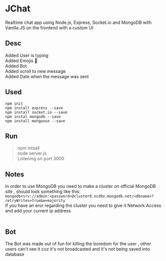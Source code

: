 # JChat
Realtime chat app using Node.js, Express, Socket.io and MongoDB with Vanilla JS on the frontend with a custom UI
## Desc
Added User is typing <br>
Added Emojis :japanese_goblin: <br>
Added Bot <br>
Added scroll to new message <br>
Added Date when the message was sent

## Used
```
npm init
npm install express --save
npm install socket.io --save
npm instal mongodb --save
npm install mongoose --save

```

## Run
>npm intsall <br>
>node server.js <br>
>Listening on port 3000

## Notes
In order to use MongoDB you need to make a cluster on official MongoDB site , should look something like this:<br>
```mongodb+srv://admin:<password>@cluster0.ncd9v.mongodb.net/<dbname>?retryWrites=true&w=majority```<br>
If you have an eror regarding the cluster you need to give it Network Access and add your current ip address <br><br>


## Bot
The Bot was made out of fun for killing the boredom for the user , other users can't see it cuz it's not broadcasted and it's not being saved into database

